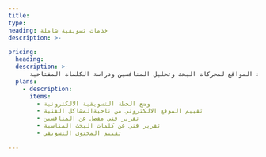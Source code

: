 ```yaml
---
title: 
type: 
heading: خدمات تسويقية شاملة
description: >-

pricing:
  heading: 
  description: >-
      خدمات التسويق الالكتروني الشاملة من حيث وضع الخطة التسويقية وتهيئة المواقع لمحركات البحث وتحليل المنافسين ودراسة الكلمات المفتاحية
  plans:
    - description: 
      items:
        - وضع الخطة التسويقية الالكترونية 
        - تقييم الموقع الالكتروني من ناحيةالمشاكل الفنية 
        - تقرير فني مفصل عن المنافسين  
        - تقرير فني عن كلمات البحث المناسبة 
        - تقييم المحتوى التسويقي 
      
---
```




